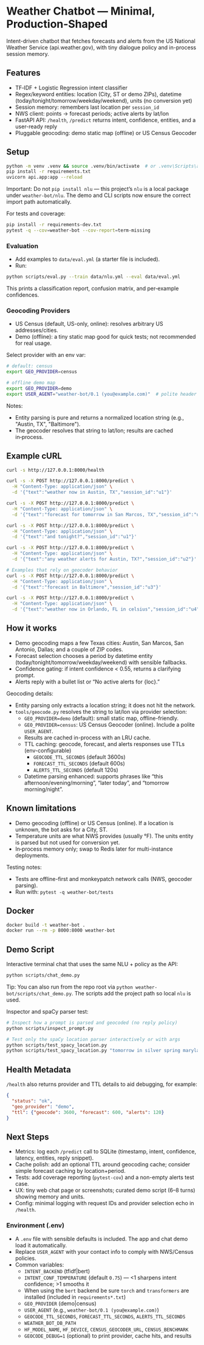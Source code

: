 # Weather Chatbot — Minimal, Production‑Shaped

Intent-driven chatbot that fetches forecasts and alerts from the US National Weather Service (api.weather.gov), with tiny dialogue policy and in-process session memory.

## Features
- TF‑IDF + Logistic Regression intent classifier
- Regex/keyword entities: location (City, ST or demo ZIPs), datetime (today/tonight/tomorrow/weekday/weekend), units (no conversion yet)
- Session memory: remembers last location per `session_id`
- NWS client: points → forecast periods; active alerts by lat/lon
- FastAPI API: `/health`, `/predict` returns intent, confidence, entities, and a user-ready reply
- Pluggable geocoding: demo static map (offline) or US Census Geocoder

## Setup
```bash
python -m venv .venv && source .venv/bin/activate  # or .venv\Scripts\activate on Windows
pip install -r requirements.txt
uvicorn api.app:app --reload
```

Important: Do not `pip install nlu` — this project’s `nlu` is a local package under `weather-bot/nlu`. The demo and CLI scripts now ensure the correct import path automatically.

For tests and coverage:
```bash
pip install -r requirements-dev.txt
pytest -q --cov=weather-bot --cov-report=term-missing
```

### Evaluation
- Add examples to `data/eval.yml` (a starter file is included).
- Run:
```bash
python scripts/eval.py --train data/nlu.yml --eval data/eval.yml
```
This prints a classification report, confusion matrix, and per‑example confidences.

### Geocoding Providers
- US Census (default, US-only, online): resolves arbitrary US addresses/cities.
- Demo (offline): a tiny static map good for quick tests; not recommended for real usage.

Select provider with an env var:
```bash
# default: census
export GEO_PROVIDER=census

# offline demo map
export GEO_PROVIDER=demo
export USER_AGENT="weather-bot/0.1 (you@example.com)"  # polite header
```

Notes:
- Entity parsing is pure and returns a normalized location string (e.g., "Austin, TX", "Baltimore").
- The geocoder resolves that string to lat/lon; results are cached in‑process.

## Example cURL
```bash
curl -s http://127.0.0.1:8000/health

curl -s -X POST http://127.0.0.1:8000/predict \
  -H "Content-Type: application/json" \
  -d '{"text":"weather now in Austin, TX","session_id":"u1"}'

curl -s -X POST http://127.0.0.1:8000/predict \
  -H "Content-Type: application/json" \
  -d '{"text":"forecast for tomorrow in San Marcos, TX","session_id":"u1"}'

curl -s -X POST http://127.0.0.1:8000/predict \
  -H "Content-Type: application/json" \
  -d '{"text":"and tonight?","session_id":"u1"}'

curl -s -X POST http://127.0.0.1:8000/predict \
  -H "Content-Type: application/json" \
  -d '{"text":"any weather alerts for Austin, TX?","session_id":"u2"}'

# Examples that rely on geocoder behavior
curl -s -X POST http://127.0.0.1:8000/predict \
  -H "Content-Type: application/json" \
  -d '{"text":"forecast in Baltimore","session_id":"u3"}'

curl -s -X POST http://127.0.0.1:8000/predict \
  -H "Content-Type: application/json" \
  -d '{"text":"weather now in Orlando, FL in celsius","session_id":"u4"}'
```

## How it works
- Demo geocoding maps a few Texas cities: Austin, San Marcos, San Antonio, Dallas; and a couple of ZIP codes.
- Forecast selection chooses a period by datetime entity (today/tonight/tomorrow/weekday/weekend) with sensible fallbacks.
- Confidence gating: if intent confidence < 0.55, returns a clarifying prompt.
- Alerts reply with a bullet list or “No active alerts for {loc}.”

Geocoding details:
- Entity parsing only extracts a location string; it does not hit the network.
- `tools/geocode.py` resolves the string to lat/lon via provider selection:
  - `GEO_PROVIDER=demo` (default): small static map, offline-friendly.
  - `GEO_PROVIDER=census`: US Census Geocoder (online). Include a polite `USER_AGENT`.
  - Results are cached in-process with an LRU cache.
  - TTL caching: geocode, forecast, and alerts responses use TTLs (env-configurable)
    - `GEOCODE_TTL_SECONDS` (default 3600s)
    - `FORECAST_TTL_SECONDS` (default 600s)
    - `ALERTS_TTL_SECONDS` (default 120s)
  - Datetime parsing enhanced: supports phrases like “this afternoon/evening/morning”, “later today”, and “tomorrow morning/night”.

## Known limitations
- Demo geocoding (offline) or US Census (online). If a location is unknown, the bot asks for a City, ST.
- Temperature units are what NWS provides (usually °F). The units entity is parsed but not used for conversion yet.
- In‑process memory only; swap to Redis later for multi-instance deployments.

Testing notes:
- Tests are offline-first and monkeypatch network calls (NWS, geocoder parsing).
- Run with: `pytest -q weather-bot/tests`

## Docker
```bash
docker build -t weather-bot .
docker run --rm -p 8000:8000 weather-bot
```

## Demo Script
Interactive terminal chat that uses the same NLU + policy as the API:
```bash
python scripts/chat_demo.py
```
Tip: You can also run from the repo root via `python weather-bot/scripts/chat_demo.py`. The scripts add the project path so local `nlu` is used.

Inspector and spaCy parser test:
```bash
# Inspect how a prompt is parsed and geocoded (no reply policy)
python scripts/inspect_prompt.py

# Test only the spaCy location parser interactively or with args
python scripts/test_spacy_location.py
python scripts/test_spacy_location.py "tomorrow in silver spring maryland" "forecast for new york"
```

## Health Metadata
`/health` also returns provider and TTL details to aid debugging, for example:
```json
{
  "status": "ok",
  "geo_provider": "demo",
  "ttl": {"geocode": 3600, "forecast": 600, "alerts": 120}
}
```

## Next Steps
- Metrics: log each `/predict` call to SQLite (timestamp, intent, confidence, latency, entities, reply snippet).
- Cache polish: add an optional TTL around geocoding cache; consider simple forecast caching by location+period.
- Tests: add coverage reporting (`pytest-cov`) and a non-empty alerts test case.
- UX: tiny web chat page or screenshots; curated demo script (6–8 turns) showing memory and units.
- Config: minimal logging with request IDs and provider selection echo in `/health`.
### Environment (.env)
- A `.env` file with sensible defaults is included. The app and chat demo load it automatically.
- Replace `USER_AGENT` with your contact info to comply with NWS/Census policies.
- Common variables:
  - `INTENT_BACKEND` (tfidf|bert)
  - `INTENT_CONF_TEMPERATURE` (default `0.75`) — <1 sharpens intent confidence; >1 smooths it
  - When using the `bert` backend be sure `torch` and `transformers` are installed (included in `requirements*.txt`)
  - `GEO_PROVIDER` (demo|census)
  - `USER_AGENT` (e.g., `weather-bot/0.1 (you@example.com)`)
  - `GEOCODE_TTL_SECONDS`, `FORECAST_TTL_SECONDS`, `ALERTS_TTL_SECONDS`
  - `WEATHER_BOT_DB_PATH`
  - `HF_MODEL_NAME`, `HF_DEVICE`, `CENSUS_GEOCODER_URL`, `CENSUS_BENCHMARK`
  - `GEOCODE_DEBUG=1` (optional) to print provider, cache hits, and results

